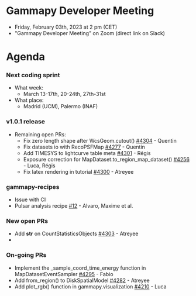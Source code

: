 
# Gammapy Developer Meeting

* Friday, February 03th, 2023 at 2 pm (CET)
* "Gammapy Developer Meeting" on Zoom (direct link on Slack)
# Agenda

### Next coding sprint
- What week:
  - March 13-17th, 20-24th, 27th-31st
- What place:
  - Madrid (UCM), Palermo (INAF)

### v1.0.1 release
- Remaining open PRs:
  - Fix zero length shape after WcsGeom.cutout() [#4304](https://github.com/gammapy/gammapy/pull/4304) - Quentin
  - Fix datasets io with RecoPSFMap [#4277](https://github.com/gammapy/gammapy/pull/4277) - Quentin
  - Add TIMESYS to lightcurve table meta [#4301](https://github.com/gammapy/gammapy/pull/4301) - Régis
  - Exposure correction for MapDataset.to_region_map_dataset() [#4256](https://github.com/gammapy/gammapy/pull/4256) - Luca, Régis
  - Fix latex rendering in tutorial [#4300](https://github.com/gammapy/gammapy/pull/4300) - Atreyee

### gammapy-recipes
- Issue with CI
- Pulsar analysis recipe [#12](https://github.com/gammapy/gammapy-recipes/pull/12) - Alvaro, Maxime et al.
 
### New open PRs
- Add __str__ on CountStatisticsObjects [#4303](https://github.com/gammapy/gammapy/pull/4303) - Atreyee
- 
 
### On-going PRs
- Implement the _sample_coord_time_energy function in MapDatasetEventSampler [#4295](https://github.com/gammapy/gammapy/pull/4295) - Fabio 
- Add from_region() to DiskSpatialModel [#4282](https://github.com/gammapy/gammapy/pull/4282) - Atreyee
- Add plot_rgb() function in gammapy.visualization [#4210](https://github.com/gammapy/gammapy/pull/4210) - Luca
 
